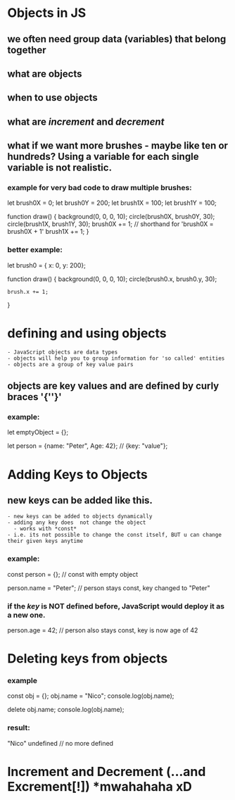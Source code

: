 # Objects in JS

## we often need group data (variables) that belong together

## what are objects 
## when to use objects
## what are *increment* and *decrement*


## what if we want more brushes - maybe like ten or hundreds? Using a variable for each single variable is not realistic.

### example for very bad code to draw multiple brushes:

let brush0X = 0;
let brush0Y = 200;
let brush1X = 100;
let brush1Y = 100;

function draw() {
    background(0, 0, 0, 10);
    circle(brush0X, brush0Y, 30);
    circle(brush1X, brush1Y, 30);
    brush0X += 1; // shorthand for 'brush0X = brush0X + 1'
    brush1X += 1;
}


### better example:

let brush0 = { x: 0, y: 200};


function draw() {
    background(0, 0, 0, 10);
    circle(brush0.x, brush0.y, 30);

    brush.x += 1; 
}


# defining and using objects
    - JavaScript objects are data types
    - objects will help you to group information for 'so called' entities
    - objects are a group of key value pairs


## objects are key values and are defined by curly braces '{''}'

### example:

let emptyObject = {};

let person = {name: "Peter", Age: 42}; // {key: "value"};


# Adding Keys to Objects

## new keys can be added like this.
    - new keys can be added to objects dynamically
    - adding any key does  not change the object
      - works with *const*
    - i.e. its not possible to change the const itself, BUT u can change their given keys anytime

### example:

const person = {}; // const with empty object

person.name = "Peter"; // person stays const, key changed to "Peter"

### if the *key* is NOT defined before, JavaScript would deploy it as a new one.

person.age = 42; // person also stays const, key is now age of 42


# Deleting keys from objects

### example 

const obj = {};
obj.name = "Nico";
console.log(obj.name);

delete obj.name;
console.log(obj.name);

### result: 

"Nico"
undefined  // no more defined


# Increment and Decrement (...and Excrement[!]) *mwahahaha xD
